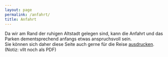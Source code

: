 ```yaml
---
layout: page
permalink: /anfahrt/
title: Anfahrt
---
```


Da wir am Rand der ruhigen Altstadt gelegen sind, kann die Anfahrt und das Parken dementsprechend anfangs etwas anspruchsvoll sein.\
Sie können sich daher diese Seite auch gerne für die Reise <a href="#" onclick="print();">ausdrucken</a>. (Notiz: vllt noch als PDF)
